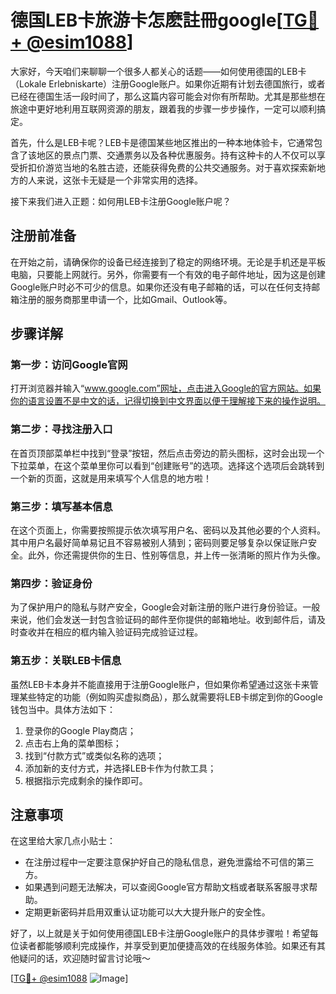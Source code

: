 # 德国LEB卡旅游卡怎麽註冊google[[TG💪+ @esim1088](https://t.me/s/esim1088)]

大家好，今天咱们来聊聊一个很多人都关心的话题——如何使用德国的LEB卡（Lokale Erlebniskarte）注册Google账户。如果你近期有计划去德国旅行，或者已经在德国生活一段时间了，那么这篇内容可能会对你有所帮助。尤其是那些想在旅途中更好地利用互联网资源的朋友，跟着我的步骤一步步操作，一定可以顺利搞定。

首先，什么是LEB卡呢？LEB卡是德国某些地区推出的一种本地体验卡，它通常包含了该地区的景点门票、交通票务以及各种优惠服务。持有这种卡的人不仅可以享受折扣价游览当地的名胜古迹，还能获得免费的公共交通服务。对于喜欢探索新地方的人来说，这张卡无疑是一个非常实用的选择。

接下来我们进入正题：如何用LEB卡注册Google账户呢？

## 注册前准备

在开始之前，请确保你的设备已经连接到了稳定的网络环境。无论是手机还是平板电脑，只要能上网就行。另外，你需要有一个有效的电子邮件地址，因为这是创建Google账户时必不可少的信息。如果你还没有电子邮箱的话，可以在任何支持邮箱注册的服务商那里申请一个，比如Gmail、Outlook等。

## 步骤详解

### 第一步：访问Google官网

打开浏览器并输入“www.google.com”网址，点击进入Google的官方网站。如果你的语言设置不是中文的话，记得切换到中文界面以便于理解接下来的操作说明。

### 第二步：寻找注册入口

在首页顶部菜单栏中找到“登录”按钮，然后点击旁边的箭头图标，这时会出现一个下拉菜单，在这个菜单里你可以看到“创建账号”的选项。选择这个选项后会跳转到一个新的页面，这就是用来填写个人信息的地方啦！

### 第三步：填写基本信息

在这个页面上，你需要按照提示依次填写用户名、密码以及其他必要的个人资料。其中用户名最好简单易记且不容易被别人猜到；密码则要足够复杂以保证账户安全。此外，你还需提供你的生日、性别等信息，并上传一张清晰的照片作为头像。

### 第四步：验证身份

为了保护用户的隐私与财产安全，Google会对新注册的账户进行身份验证。一般来说，他们会发送一封包含验证码的邮件至你提供的邮箱地址。收到邮件后，请及时查收并在相应的框内输入验证码完成验证过程。

### 第五步：关联LEB卡信息

虽然LEB卡本身并不能直接用于注册Google账户，但如果你希望通过这张卡来管理某些特定的功能（例如购买虚拟商品），那么就需要将LEB卡绑定到你的Google钱包当中。具体方法如下：

1. 登录你的Google Play商店；
2. 点击右上角的菜单图标；
3. 找到“付款方式”或类似名称的选项；
4. 添加新的支付方式，并选择LEB卡作为付款工具；
5. 根据指示完成剩余的操作即可。

## 注意事项

在这里给大家几点小贴士：

- 在注册过程中一定要注意保护好自己的隐私信息，避免泄露给不可信的第三方。
- 如果遇到问题无法解决，可以查阅Google官方帮助文档或者联系客服寻求帮助。
- 定期更新密码并启用双重认证功能可以大大提升账户的安全性。

好了，以上就是关于如何使用德国LEB卡注册Google账户的具体步骤啦！希望每位读者都能够顺利完成操作，并享受到更加便捷高效的在线服务体验。如果还有其他疑问的话，欢迎随时留言讨论哦～

[[TG💪+ @esim1088](https://t.me/s/esim1088) ![Image](https://i.postimg.cc/4NQfJmqS/Snipaste-2025-05-13-00-14-12.png)]
